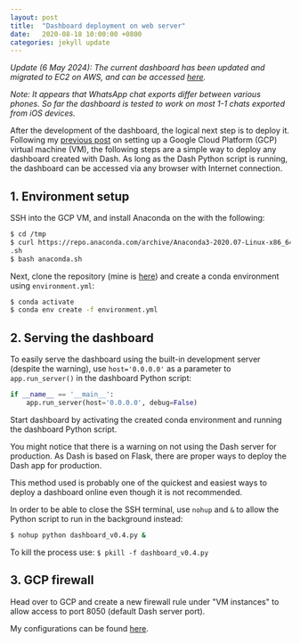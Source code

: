 ```yaml
---
layout: post
title:  "Dashboard deployment on web server"
date:   2020-08-18 10:00:00 +0800
categories: jekyll update
---
```

*Update (6 May 2024): The current dashboard has been updated and migrated to EC2 on AWS, and can be accessed [here](http://3.26.22.14:8050/).*

*Note: It appears that WhatsApp chat exports differ between various phones. So far the dashboard is tested to work on most 1-1 chats exported from iOS devices.*

After the development of the dashboard, the logical next step is to deploy it. Following my [previous post](https://zyf0717.github.io/jekyll/update/2020/08/17/apache-web-server-gcp.html) on setting up a Google Cloud Platform (GCP) virtual machine (VM), the following steps are a simple way to deploy any dashboard created with Dash. As long as the Dash Python script is running, the dashboard can be accessed via any browser with Internet connection.

## 1. Environment setup

SSH into the GCP VM, and install Anaconda on the with the following:

```bash
$ cd /tmp
$ curl https://repo.anaconda.com/archive/Anaconda3-2020.07-Linux-x86_64.sh --output anaconda
.sh
$ bash anaconda.sh
```

Next, clone the repository (mine is [here](https://github.com/zyf0717/whatsapp-chats-analysis)) and create a conda environment using `environment.yml`:

```bash
$ conda activate
$ conda env create -f environment.yml
```

## 2. Serving the dashboard 

To easily serve the dashboard using the built-in development server (despite the warning), use `host='0.0.0.0'` as a parameter to `app.run_server()` in the dashboard Python script:

```python
if __name__ == '__main__':
    app.run_server(host='0.0.0.0', debug=False)
```

Start dashboard by activating the created conda environment and running the dashboard Python script. 

You might notice that there is a warning on not using the Dash server for production. As Dash is based on Flask, there are proper ways to deploy the Dash app for production. 

This method used is probably one of the quickest and easiest ways to deploy a dashboard online even though it is not recommended.

In order to be able to close the SSH terminal, use `nohup` and `&` to allow the Python script to run in the background instead:

```bash
$ nohup python dashboard_v0.4.py &
```

To kill the process use: `$ pkill -f dashboard_v0.4.py`

## 3. GCP firewall

Head over to GCP and create a new firewall rule under "VM instances" to allow access to port 8050 (default Dash server port).

My configurations can be found [here](https://zyf0717.github.io/assets/images/gcp-dash-port-settings.png).

